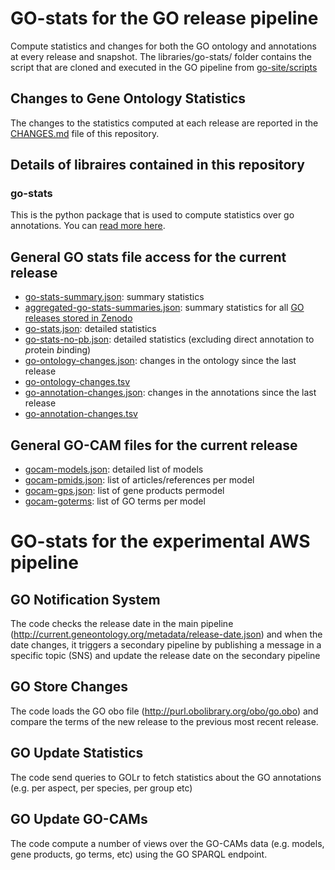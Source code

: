 # GO-stats for the GO release pipeline
Compute statistics and changes for both the GO ontology and annotations at every release and snapshot. The libraries/go-stats/ folder contains the script that are cloned and executed in the GO pipeline from [go-site/scripts](https://github.com/geneontology/go-site/tree/master/scripts)

## Changes to Gene Ontology Statistics
The changes to the statistics computed at each release are reported in the [CHANGES.md](CHANGES.md) file of this repository.

## Details of libraires contained in this repository

### go-stats
This is the python package that is used to compute statistics over go annotations. You can [read more here](libraries/go-stats/README.md).

## General GO stats file access for the current release
* [go-stats-summary.json](http://current.geneontology.org/release_stats/go-stats-summary.json): summary statistics
* [aggregated-go-stats-summaries.json](http://current.geneontology.org/release_stats/aggregated-go-stats-summaries.json): summary statistics for all [GO releases stored in Zenodo](https://zenodo.org/record/3477535)
* [go-stats.json](http://current.geneontology.org/release_stats/go-stats.json): detailed statistics
* [go-stats-no-pb.json](http://current.geneontology.org/release_stats/go-stats-no-pb.json): detailed statistics (excluding direct annotation to *p*rotein *b*inding)
* [go-ontology-changes.json](http://current.geneontology.org/release_stats/go-ontology-changes.json): changes in the ontology since the last release
* [go-ontology-changes.tsv](http://current.geneontology.org/release_stats/go-ontology-changes.tsv)
* [go-annotation-changes.json](http://current.geneontology.org/release_stats/go-annotation-changes.json): changes in the annotations since the last release
* [go-annotation-changes.tsv](http://current.geneontology.org/release_stats/go-annotation-changes.tsv)

## General GO-CAM files for the current release
* [gocam-models.json](https://geneontology-public.s3.amazonaws.com/gocam/gocam-models.json): detailed list of models
* [gocam-pmids.json](https://geneontology-public.s3.amazonaws.com/gocam/gocam-pmids.json): list of articles/references per model
* [gocam-gps.json](https://geneontology-public.s3.amazonaws.com/gocam/gocam-gps.json): list of gene products permodel
* [gocam-goterms](https://geneontology-public.s3.amazonaws.com/gocam/gocam-goterms.json): list of GO terms per model

# GO-stats for the experimental AWS pipeline
## GO Notification System
The code checks the release date in the main pipeline (http://current.geneontology.org/metadata/release-date.json) and when the date changes, it triggers a secondary pipeline by publishing a message in a specific topic (SNS) and update the release date on the secondary pipeline

## GO Store Changes
The code loads the GO obo file (http://purl.obolibrary.org/obo/go.obo) and compare the terms of the new release to the previous most recent release.

## GO Update Statistics
The code send queries to GOLr to fetch statistics about the GO annotations (e.g. per aspect, per species, per group etc)

## GO Update GO-CAMs
The code compute a number of views over the GO-CAMs data (e.g. models, gene products, go terms, etc) using the GO SPARQL endpoint.
